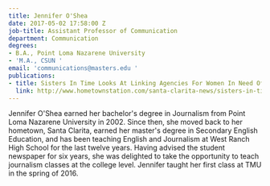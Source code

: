 ```yaml
---
title: Jennifer O'Shea
date: 2017-05-02 17:58:00 Z
job-title: Assistant Professor of Communication
department: Communication
degrees:
- B.A., Point Loma Nazarene University
- 'M.A., CSUN '
email: 'communications@masters.edu '
publications:
- title: Sisters In Time Looks At Linking Agencies For Women In Need Of Housing
  link: http://www.hometownstation.com/santa-clarita-news/sisters-in-time-looks-at-linking-agencies-for-women-in-need-of-housing-205446
---
```


Jennifer O'Shea earned her bachelor's degree in Journalism from Point Loma Nazarene University in 2002.  Since then, she moved back to her hometown, Santa Clarita, earned her master's degree in Secondary English Education, and has been teaching English and Journalism at West Ranch High School for the last twelve years.  Having advised the student newspaper for six years, she was delighted to take the opportunity to teach journalism classes at the college level.  Jennifer taught her first class at TMU in the spring of 2016.
